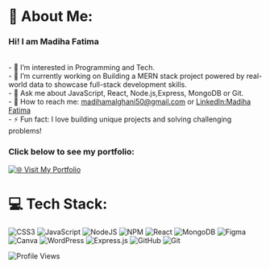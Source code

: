 # 💫 About Me:
### Hi! I am Madiha Fatima
 <br>- 👀 I’m interested in Programming and Tech. <br>- 🔭 I’m currently working on Building a MERN stack project powered by real-world data to showcase full-stack development skills. <br>- 💬 Ask me about JavaScript, React, Node.js,Express, MongoDB or Git. <br>- 📧 How to reach me: [madihamalghani50@gmail.com](mailto:madihamalghani50@gmail.com) or [LinkedIn:Madiha Fatima](https://www.linkedin.com/in/madiha-fatima-6762142b4/)
<br>- ⚡ Fun fact: I love building unique projects and solving challenging problems!
<br>
### Click below to see my portfolio:

[![🌐 Visit My Portfolio](https://img.shields.io/badge/🌐%20Visit%20My%20Portfolio-blue?style=for-the-badge)](https://madihamalghani.vercel.app/)  


# 💻 Tech Stack:
![CSS3](https://img.shields.io/badge/css3-%231572B6.svg?style=for-the-badge&logo=css3&logoColor=white) ![JavaScript](https://img.shields.io/badge/javascript-%23323330.svg?style=for-the-badge&logo=javascript&logoColor=%23F7DF1E) ![NodeJS](https://img.shields.io/badge/node.js-6DA55F?style=for-the-badge&logo=node.js&logoColor=white) ![NPM](https://img.shields.io/badge/NPM-%23CB3837.svg?style=for-the-badge&logo=npm&logoColor=white) ![React](https://img.shields.io/badge/react-%2320232a.svg?style=for-the-badge&logo=react&logoColor=%2361DAFB) ![MongoDB](https://img.shields.io/badge/MongoDB-%234ea94b.svg?style=for-the-badge&logo=mongodb&logoColor=white) ![Figma](https://img.shields.io/badge/figma-%23F24E1E.svg?style=for-the-badge&logo=figma&logoColor=white) ![Canva](https://img.shields.io/badge/Canva-%2300C4CC.svg?style=for-the-badge&logo=Canva&logoColor=white) ![WordPress](https://img.shields.io/badge/WordPress-%23117AC9.svg?style=for-the-badge&logo=WordPress&logoColor=white) ![Express.js](https://img.shields.io/badge/express.js-%23404d59.svg?style=for-the-badge&logo=express&logoColor=%2361DAFB) ![GitHub](https://img.shields.io/badge/github-%23121011.svg?style=for-the-badge&logo=github&logoColor=white) ![Git](https://img.shields.io/badge/git-%23F05033.svg?style=for-the-badge&logo=git&logoColor=white)



![Profile Views](https://komarev.com/ghpvc/?username=madihamalghani&color=blue)


